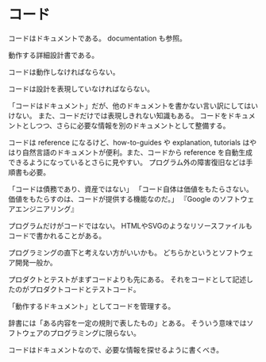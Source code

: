 # コード

コードはドキュメントである。
documentation も参照。

動作する詳細設計書である。

コードは動作しなければならない。

コードは設計を表現していなければならない。

「コードはドキュメント」だが、他のドキュメントを書かない言い訳にしてはいけない。
また、コードだけでは表現しきれない知識もある。
コードをドキュメントとしつつ、さらに必要な情報を別のドキュメントとして整備する。

コードは reference になるけど、how-to-guides や explanation, tutorials はやはり自然言語のドキュメントが便利。また、コードから reference を自動生成できるようになっているとさらに見やすい。
プログラム外の障害復旧などは手順書も必要。

「コードは債務であり、資産ではない」
「コード自体は価値をもたらさない。価値をもたらすのは、コードが提供する機能なのだ。」
『Google のソフトウェアエンジニアリング』

プログラムだけがコードではない。
HTMLやSVGのようなリソースファイルもコードで書かれることがある。

プログラミングの直下と考えない方がいいかも。
どちらかというとソフトウェア開発一般か。

プロダクトとテストがまずコードよりも先にある。
それをコードとして記述したのがプロダクトコードとテストコード。

「動作するドキュメント」としてコードを管理する。

辞書には「ある内容を一定の規則で表したもの」とある。
そういう意味ではソフトウェアのプログラミングに限らない。

コードはドキュメントなので、必要な情報を探せるように書くべき。

